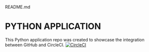 README.md
# PYTHON APPLICATION
This Python application repo was created to showcase the integration between GitHub and CircleCI.
[![CircleCI](https://circleci.com/gh/neurothrone/testing-setup-with-ci/tree/main.svg?style=svg)](https://circleci.com/gh/neurothrone/testing-setup-with-ci/tree/main)